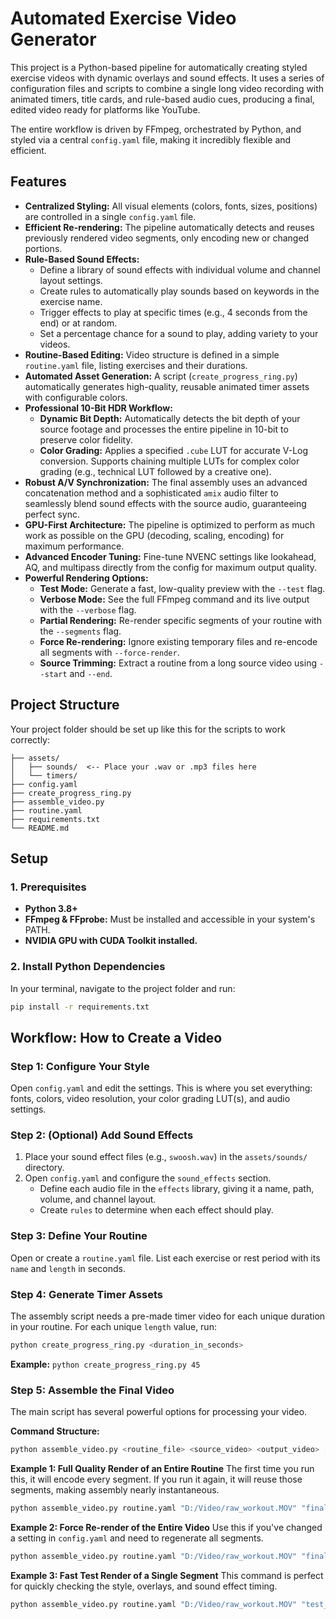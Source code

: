 # Automated Exercise Video Generator

This project is a Python-based pipeline for automatically creating styled exercise videos with dynamic overlays and sound effects. It uses a series of configuration files and scripts to combine a single long video recording with animated timers, title cards, and rule-based audio cues, producing a final, edited video ready for platforms like YouTube.

The entire workflow is driven by FFmpeg, orchestrated by Python, and styled via a central `config.yaml` file, making it incredibly flexible and efficient.

## Features

- **Centralized Styling:** All visual elements (colors, fonts, sizes, positions) are controlled in a single `config.yaml` file.
- **Efficient Re-rendering:** The pipeline automatically detects and reuses previously rendered video segments, only encoding new or changed portions.
- **Rule-Based Sound Effects:**
  - Define a library of sound effects with individual volume and channel layout settings.
  - Create rules to automatically play sounds based on keywords in the exercise name.
  - Trigger effects to play at specific times (e.g., 4 seconds from the end) or at random.
  - Set a percentage chance for a sound to play, adding variety to your videos.
- **Routine-Based Editing:** Video structure is defined in a simple `routine.yaml` file, listing exercises and their durations.
- **Automated Asset Generation:** A script (`create_progress_ring.py`) automatically generates high-quality, reusable animated timer assets with configurable colors.
- **Professional 10-Bit HDR Workflow:**
  - **Dynamic Bit Depth:** Automatically detects the bit depth of your source footage and processes the entire pipeline in 10-bit to preserve color fidelity.
  - **Color Grading:** Applies a specified `.cube` LUT for accurate V-Log conversion. Supports chaining multiple LUTs for complex color grading (e.g., technical LUT followed by a creative one).
- **Robust A/V Synchronization:** The final assembly uses an advanced concatenation method and a sophisticated `amix` audio filter to seamlessly blend sound effects with the source audio, guaranteeing perfect sync.
- **GPU-First Architecture:** The pipeline is optimized to perform as much work as possible on the GPU (decoding, scaling, encoding) for maximum performance.
- **Advanced Encoder Tuning:** Fine-tune NVENC settings like lookahead, AQ, and multipass directly from the config for maximum output quality.
- **Powerful Rendering Options:**
  - **Test Mode:** Generate a fast, low-quality preview with the `--test` flag.
  - **Verbose Mode:** See the full FFmpeg command and its live output with the `--verbose` flag.
  - **Partial Rendering:** Re-render specific segments of your routine with the `--segments` flag.
  - **Force Re-rendering:** Ignore existing temporary files and re-encode all segments with `--force-render`.
  - **Source Trimming:** Extract a routine from a long source video using `--start` and `--end`.

## Project Structure

Your project folder should be set up like this for the scripts to work correctly:
```.
├── assets/
│   ├── sounds/  <-- Place your .wav or .mp3 files here
│   └── timers/
├── config.yaml
├── create_progress_ring.py
├── assemble_video.py
├── routine.yaml
├── requirements.txt
└── README.md
```

## Setup

### 1. Prerequisites

- **Python 3.8+**
- **FFmpeg & FFprobe:** Must be installed and accessible in your system's PATH.
- **NVIDIA GPU with CUDA Toolkit installed.**

### 2. Install Python Dependencies

In your terminal, navigate to the project folder and run:
```bash
pip install -r requirements.txt
```

## Workflow: How to Create a Video

### Step 1: Configure Your Style

Open `config.yaml` and edit the settings. This is where you set everything: fonts, colors, video resolution, your color grading LUT(s), and audio settings.

### Step 2: (Optional) Add Sound Effects

1.  Place your sound effect files (e.g., `swoosh.wav`) in the `assets/sounds/` directory.
2.  Open `config.yaml` and configure the `sound_effects` section.
    -   Define each audio file in the `effects` library, giving it a name, path, volume, and channel layout.
    -   Create `rules` to determine when each effect should play.

### Step 3: Define Your Routine

Open or create a `routine.yaml` file. List each exercise or rest period with its `name` and `length` in seconds.

### Step 4: Generate Timer Assets

The assembly script needs a pre-made timer video for each unique duration in your routine. For each unique `length` value, run:
```bash
python create_progress_ring.py <duration_in_seconds>
```
**Example:** `python create_progress_ring.py 45`

### Step 5: Assemble the Final Video

The main script has several powerful options for processing your video.

**Command Structure:**
```bash
python assemble_video.py <routine_file> <source_video> <output_video> [options]
```

**Example 1: Full Quality Render of an Entire Routine**
The first time you run this, it will encode every segment. If you run it again, it will reuse those segments, making assembly nearly instantaneous.
```bash
python assemble_video.py routine.yaml "D:/Video/raw_workout.MOV" "final_video.mp4"
```

**Example 2: Force Re-render of the Entire Video**
Use this if you've changed a setting in `config.yaml` and need to regenerate all segments.
```bash
python assemble_video.py routine.yaml "D:/Video/raw_workout.MOV" "final_video_v2.mp4" --force-render
```

**Example 3: Fast Test Render of a Single Segment**
This command is perfect for quickly checking the style, overlays, and sound effect timing.
```bash
python assemble_video.py routine.yaml "D:/Video/raw_workout.MOV" "test_preview.mp4" --segments 5 --test --verbose
```